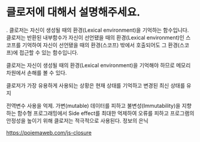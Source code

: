 # 클로저에 대해서 설명해주세요.
.
클로저는 자신이 생성될 때의 환경(Lexical environment)을 기억하는 함수입니다. 클로저는 반환된 내부함수가 자신이 선언됐을 때의 환경(Lexical environment)인 스코프를 기억하여 자신이 선언됐을 때의 환경(스코프) 밖에서 호출되어도 그 환경(스코프)에 접근할 수 있는 함수입니다.

클로저는 자신이 생성될 때의 환경(Lexical environment)을 기억해야 하므로 메모리 차원에서 손해를 볼 수 있다.

클로저가 가장 유용하게 사용되는 상황은 현재 상태를 기억하고 변경된 최신 상태를 유지

전역변수 사용을 억제. 가변(mutable) 데이터를 피하고 불변성(Immutability)을 지향하는 함수형 프로그래밍에서 Side effect를 최대한 억제하여 오류를 피하고 프로그램의 안정성을 높이기 위해 클로저는 적극적으로 사용된다. 정보의 은닉

https://poiemaweb.com/js-closure
